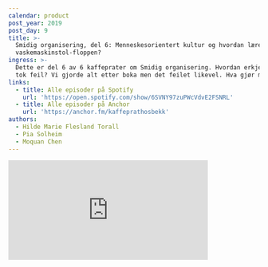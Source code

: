 ```yaml
---
calendar: product
post_year: 2019
post_day: 9
title: >-
  Smidig organisering, del 6: Menneskesorientert kultur og hvordan lære av
  vaskemaskinstol-floppen?
ingress: >-
  Dette er del 6 av 6 kaffeprater om Smidig organisering. Hvordan erkjenne at du
  tok feil? Vi gjorde alt etter boka men det feilet likevel. Hva gjør man da?
links:
  - title: Alle episoder på Spotify
    url: 'https://open.spotify.com/show/6SVNY97zuPWcVdvE2FSNRL'
  - title: Alle episoder på Anchor
    url: 'https://anchor.fm/kaffeprathosbekk'
authors:
  - Hilde Marie Flesland Torall
  - Pia Solheim
  - Moquan Chen
---
```


<iframe src="https://anchor.fm/kaffeprathosbekk/embed/episodes/--e911s4" height="200px" width="400px" frameborder="0" scrolling="no"></iframe>
